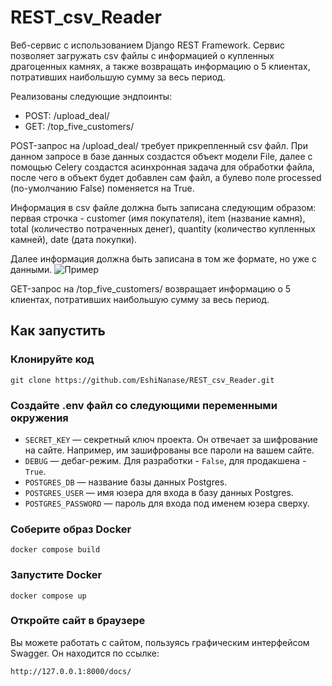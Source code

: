 # REST_csv_Reader

Веб-сервис с использованием Django REST Framework. Сервис позволяет загружать csv файлы с информацией о купленных драгоценных камнях, а также возвращать информацию о 5 клиентах, потративших наибольшую сумму за весь период.

Реализованы следующие эндпоинты:
- POST: /upload_deal/
- GET: /top_five_customers/

POST-запрос на /upload_deal/ требует прикрепленный csv файл. При данном запросе в базе данных создастся объект модели File, далее с помощью Celery создастся асинхронная задача для обработки файла, после чего в объект будет добавлен сам файл, а булево поле processed (по-умолчанию False) поменяется на True.

Информация в csv файле должна быть записана следующим образом: первая строчка - customer (имя покупателя), item (название камня), total (количество потраченных денег), quantity (количество купленных камней), date (дата покупки). 

Далее информация должна быть записана в том же формате, но уже с данными.
![Пример](https://github.com/EshiNanase/REST_csv_Reader/assets/70457542/754737a5-8c84-4663-9380-df425e0f76d3)

GET-запрос на /top_five_customers/ возвращает информацию о 5 клиентах, потративших наибольшую сумму за весь период.

## Как запустить

### Клонируйте код
```
git clone https://github.com/EshiNanase/REST_csv_Reader.git
```

### Создайте .env файл со следующими переменными окружения

- `SECRET_KEY` — секретный ключ проекта. Он отвечает за шифрование на сайте. Например, им зашифрованы все пароли на вашем сайте.
- `DEBUG` — дебаг-режим. Для разработки - `False`, для продакшена - `True`.
- `POSTGRES_DB` — название базы данных Postgres.
- `POSTGRES_USER` — имя юзера для входа в базу данных Postgres.
- `POSTGRES_PASSWORD` — пароль для входа под именем юзера сверху.

### Соберите образ Docker
```
docker compose build
```

### Запустите Docker
```
docker compose up
```

### Откройте сайт в браузере

Вы можете работать с сайтом, пользуясь графическим интерфейсом Swagger. Он находится по ссылке:
```
http://127.0.0.1:8000/docs/
```

